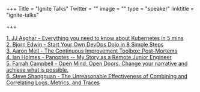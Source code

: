 +++
Title = "Ignite Talks"
Twitter = ""
image = ""
type = "speaker"
linktitle = "ignite-talks"

+++

<a href="https://devopsdays.org/events/2019-dallas/program/jj-asghar/">1. JJ Asghar - Everything you need to know about Kubernetes in 5 mins</a><br>
<a href="https://devopsdays.org/events/2019-dallas/program/bjorn-edwin/">2. Bjorn Edwin - Start Your Own DevOps Dojo in 8 Simple Steps</a><br>
<a href="https://devopsdays.org/events/2019-dallas/program/aaron-mell/">3. Aaron Mell - The Continuous Improvement Toolbox: Post-Mortems</a><br>
<a href="https://devopsdays.org/events/2019-dallas/program/ian-holmes/">4. Ian Holmes - Panoptes -- My Story as a Remote Junior Engineer</a><br>
<a href="https://devopsdays.org/events/2019-dallas/speakers/farrah-campbell/">5. Farrah Campbell - Open Mind, Open Doors. Change your narrative and achieve what is possible.</a><br>
<a href="https://devopsdays.org/events/2019-dallas/program/steve-shangguan/">6. Steve Shangguan - The Unreasonable Effectiveness of Combining and Correlating Logs, Metrics, and Traces</a><br>

